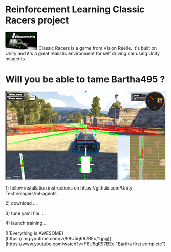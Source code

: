 # Reinforcement Learning Classic Racers project

<p>
  <img src="./png/Capture_000.PNG" width="100" title="Vision Reelle - Classic Racers">
  Classic Racers is a game from Vision Réelle.
  It's built on Unity and it's a great realistic environment for self driving car using Unity mlagents
 </p>

# Will you be able to tame Bartha495 ?
<p>
  <img src="./png/Capture_001.PNG" width="500" alt="Classic Racers">
</p>

<p>1) follow installation instructions on https://github.com/Unity-Technologies/ml-agents
  </p>
  
<p>2) download ...
  </p>
    
<p>3) tune yaml file ...
  </p>
  
<p>4) launch training ...
  </p>
[![Everything Is AWESOME](https://img.youtube.com/vi/F8U5qR97BEo/1.jpg)](https://www.youtube.com/watch?v=F8U5qR97BEo "Bartha first complete")
